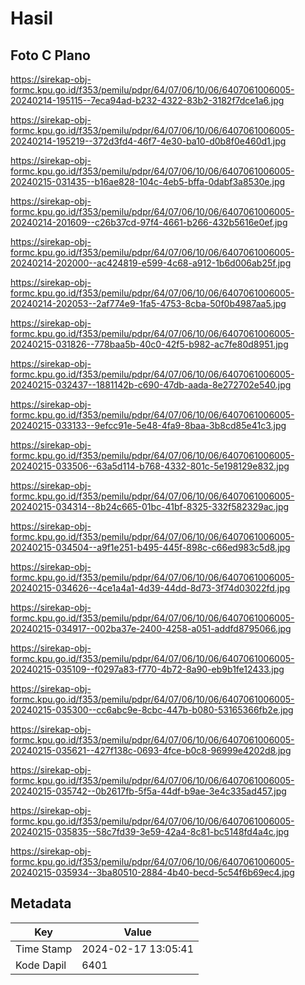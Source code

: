 # Hasil

## Foto C Plano

https://sirekap-obj-formc.kpu.go.id/f353/pemilu/pdpr/64/07/06/10/06/6407061006005-20240214-195115--7eca94ad-b232-4322-83b2-3182f7dce1a6.jpg

https://sirekap-obj-formc.kpu.go.id/f353/pemilu/pdpr/64/07/06/10/06/6407061006005-20240214-195219--372d3fd4-46f7-4e30-ba10-d0b8f0e460d1.jpg

https://sirekap-obj-formc.kpu.go.id/f353/pemilu/pdpr/64/07/06/10/06/6407061006005-20240215-031435--b16ae828-104c-4eb5-bffa-0dabf3a8530e.jpg

https://sirekap-obj-formc.kpu.go.id/f353/pemilu/pdpr/64/07/06/10/06/6407061006005-20240214-201609--c26b37cd-97f4-4661-b266-432b5616e0ef.jpg

https://sirekap-obj-formc.kpu.go.id/f353/pemilu/pdpr/64/07/06/10/06/6407061006005-20240214-202000--ac424819-e599-4c68-a912-1b6d006ab25f.jpg

https://sirekap-obj-formc.kpu.go.id/f353/pemilu/pdpr/64/07/06/10/06/6407061006005-20240214-202053--2af774e9-1fa5-4753-8cba-50f0b4987aa5.jpg

https://sirekap-obj-formc.kpu.go.id/f353/pemilu/pdpr/64/07/06/10/06/6407061006005-20240215-031826--778baa5b-40c0-42f5-b982-ac7fe80d8951.jpg

https://sirekap-obj-formc.kpu.go.id/f353/pemilu/pdpr/64/07/06/10/06/6407061006005-20240215-032437--1881142b-c690-47db-aada-8e272702e540.jpg

https://sirekap-obj-formc.kpu.go.id/f353/pemilu/pdpr/64/07/06/10/06/6407061006005-20240215-033133--9efcc91e-5e48-4fa9-8baa-3b8cd85e41c3.jpg

https://sirekap-obj-formc.kpu.go.id/f353/pemilu/pdpr/64/07/06/10/06/6407061006005-20240215-033506--63a5d114-b768-4332-801c-5e198129e832.jpg

https://sirekap-obj-formc.kpu.go.id/f353/pemilu/pdpr/64/07/06/10/06/6407061006005-20240215-034314--8b24c665-01bc-41bf-8325-332f582329ac.jpg

https://sirekap-obj-formc.kpu.go.id/f353/pemilu/pdpr/64/07/06/10/06/6407061006005-20240215-034504--a9f1e251-b495-445f-898c-c66ed983c5d8.jpg

https://sirekap-obj-formc.kpu.go.id/f353/pemilu/pdpr/64/07/06/10/06/6407061006005-20240215-034626--4ce1a4a1-4d39-44dd-8d73-3f74d03022fd.jpg

https://sirekap-obj-formc.kpu.go.id/f353/pemilu/pdpr/64/07/06/10/06/6407061006005-20240215-034917--002ba37e-2400-4258-a051-addfd8795066.jpg

https://sirekap-obj-formc.kpu.go.id/f353/pemilu/pdpr/64/07/06/10/06/6407061006005-20240215-035109--f0297a83-f770-4b72-8a90-eb9b1fe12433.jpg

https://sirekap-obj-formc.kpu.go.id/f353/pemilu/pdpr/64/07/06/10/06/6407061006005-20240215-035300--cc6abc9e-8cbc-447b-b080-53165366fb2e.jpg

https://sirekap-obj-formc.kpu.go.id/f353/pemilu/pdpr/64/07/06/10/06/6407061006005-20240215-035621--427f138c-0693-4fce-b0c8-96999e4202d8.jpg

https://sirekap-obj-formc.kpu.go.id/f353/pemilu/pdpr/64/07/06/10/06/6407061006005-20240215-035742--0b2617fb-5f5a-44df-b9ae-3e4c335ad457.jpg

https://sirekap-obj-formc.kpu.go.id/f353/pemilu/pdpr/64/07/06/10/06/6407061006005-20240215-035835--58c7fd39-3e59-42a4-8c81-bc5148fd4a4c.jpg

https://sirekap-obj-formc.kpu.go.id/f353/pemilu/pdpr/64/07/06/10/06/6407061006005-20240215-035934--3ba80510-2884-4b40-becd-5c54f6b69ec4.jpg


## Metadata

| Key        | Value               |
| ---------- | ------------------- |
| Time Stamp | 2024-02-17 13:05:41 |
| Kode Dapil | 6401                |



